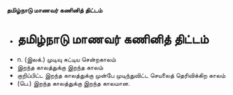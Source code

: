 **தமிழ்நாடு மாணவர் கணினித் திட்டம்**
- # தமிழ்நாடு மாணவர் கணினித் திட்டம்
- n. (இலக்.) முடிவு சுட்டிய சென்றகாலம்
- இறந்த காலத்துக்கு இறந்த காலம்
- குறிப்பிட்ட இறந்த காலத்துக்கு முன்பே முடிந்துவிட்ட செயலைத் தெரிவிக்கிற காலம்
- (பெ.) இறந்த காலத்துக்கு இறந்த காலமான.

